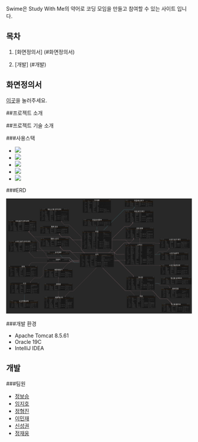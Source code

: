 Swime은 Study With Me의 약어로 코딩 모임을 만들고 참여할 수 있는 사이트 입니다.


## 목차

1. [화면정의서] (#화면정의서)
   
2. [개발] (#개발)

## 화면정의서

[이곳](./documents/story-board)을 눌러주세요.  

##프로젝트 소개

##프로젝트 기술 소개


###사용스택
<!--https://simpleicons.org/?q=jquery 사용법 여기서 참고-->
* <img src="https://img.shields.io/badge/Java-007396?style=flat-square&logo=Java&logoColor=white"/></a>
* <img src="https://img.shields.io/badge/Javascript-F7DF1E?style=flat-square&logo=Javascript&logoColor=black"/></a>
* <img src="https://img.shields.io/badge/jQuery-0769Ad?style=flat-square&logo=jQuery&logoColor=white"/></a>
* <img src="https://img.shields.io/badge/HTML5-E34F26?style=flat-square&logo=HTML5&logoColor=white"/></a>
* <img src="https://img.shields.io/badge/CSS3-1572B6?style=flat-square&logo=CSS3&logoColor=white"/></a>



<!--
<img src="https://img.shields.io/badge/Oracle-F80000?style=flat-square&logo=Oracle&logoColor=White"/></a>
<img src="https://img.shields.io/badge/Spring-6DB33F?style=flat-square&logo=Spring&logoColor=White"/></a>

-->


###ERD

<img src="/documents/img/ERD.png"/>

###개발 환경
* Apache Tomcat 8.5.61
* Oracle 19C
* IntelliJ IDEA
## 개발

###팀원
* <a href="https://github.com/boseung2">정보승</a>
* <a href="https://github.com/jiho527">임지호</a>
* <a href="https://github.com/tht1234551">정형진</a>
* <a href="https://github.com/toywar94">이민재</a>
* <a href="https://github.com/seonggwonshin">신성권</a>
* <a href="">정재웅</a>